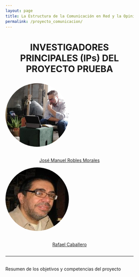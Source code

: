 ```yaml
---
layout: page
title: La Estructura de la Comunicación en Red y la Opinión Pública Inclusiva. Un Estudio con Técnicas de Big data y Ánalisis de Redes sociales
permalink: /proyecto_comunicacion/
---
```



<html>
<head>
<style>
* {
  box-sizing: border-box;
}

.column {
  float: left;
  width: 50%;
  padding: 70px;
}

/* Clearfix (clear floats) */
.row::after {
  content: "";
  clear: both;
  display: table;
}
</style>
</head>
<body>


<h1><p style="text-align: center;">INVESTIGADORES PRINCIPALES (IPs) DEL PROYECTO PRUEBA</p></h1>
 <div class="row">
  <div class="column">
    <img src="images/jmrobles.jpeg" height="200" width="200" style="border-radius:50%">
     <p style="text-align: center;"><br> <a href="https://scholar.google.es/citations?user=l6IMGLAAAAAJ&hl=es" target="_blank" rel="noopener noreferrer">José Manuel Robles Morales</a></p>
  </div>
  <div class="column">
    <img src="images/rafa.jpeg" height="200" width="200" style="border-radius:50%">
     <p style="text-align: center;"><br> <a href="https://scholar.google.es/citations?user=DfbVg0wAAAAJ&hl=es" target="_blank" rel="noopener noreferrer">Rafael Caballero</a></p>
  </div>
</div>


</body>
</html>

***
<br>
Resumen de los objetivos y competencias del proyecto

